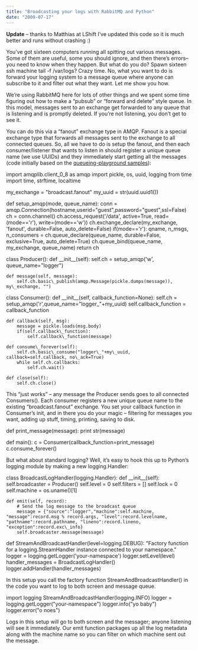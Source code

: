 ```yaml
---
title: "Broadcasting your logs with RabbitMQ and Python"
date: "2009-07-17"
---
```


**Update** – thanks to Matthias at LShift I’ve updated this code so it is much better and runs without crashing :)

You’ve got sixteen computers running all spitting out various messages. Some of them are useful, some you should ignore, and then there’s errors– you need to know when they happen. But what do you do? Spawn sixteen ssh machine tail -f /var/logs? Crazy time. No, what you want to do is forward your logging system to a message queue where anyone can subscribe to it and filter out what they want. Let me show you how.

We’re using RabbitMQ here for lots of other things and we spent some time figuring out how to make a “pubsub” or “forward and delete” style queue. In this model, messages sent to an exchange get forwarded to any queue that is listening and is promptly deleted. If you’re not listening, you don’t get to see it.

You can do this via a “fanout” exchange type in AMQP. Fanout is a special exchange type that forwards all messages sent to the exchange to all connected queues. So, all we have to do is setup the fanout, and then each consumer/listener that wants to listen in should register a unique queue name (we use UUIDs) and they immediately start getting all the messages (code initially based on the [queueing-playground samples](http://github.com/myelin/queueing-playground/tree/master)):

import amqplib.client\_0\_8 as amqp
import pickle, os, uuid, logging
from time import time, strftime, localtime

my\_exchange = "broadcast.fanout"
my\_uuid = str(uuid.uuid1())

def setup\_amqp(mode, queue\_name):
    conn = amqp.Connection(hostname,userid="guest",password="guest",ssl=False)
    ch = conn.channel()
    ch.access\_request('/data', active=True, read=(mode=='r'), write=(mode=='w'))
    ch.exchange\_declare(my\_exchange, 'fanout', durable=False, auto\_delete=False)
    if(mode=='r'):
        qname, n\_msgs, n\_consumers = ch.queue\_declare(queue\_name, durable=False, exclusive=True, auto\_delete=True)
        ch.queue\_bind(queue\_name, my\_exchange, queue\_name)
    return ch

class Producer():
    def \_\_init\_\_(self):
        self.ch = setup\_amqp('w', queue\_name="logger")

    def message(self, message):
        self.ch.basic\_publish(amqp.Message(pickle.dumps(message)), my\_exchange, "")

class Consumer():
    def \_\_init\_\_(self, callback\_function=None):
        self.ch = setup\_amqp('r',queue\_name="logger\_"+my\_uuid)
        self.callback\_function = callback\_function
    
    def callback(self, msg):
        message = pickle.loads(msg.body)
        if(self.callback\_function):
            self.callback\_function(message)

    def consume\_forever(self):
        self.ch.basic\_consume("logger\_"+my\_uuid, callback=self.callback, no\_ack=True)
        while self.ch.callbacks:
            self.ch.wait()

    def close(self):
        self.ch.close()

This “just works” – any message the Producer sends goes to all connected Consumers(). Each consumer registers a new unique queue name to the existing “broadcast.fanout” exchange. You set your callback function in Consumer’s init, and in there you do your magic – filtering for messages you want, adding up stuff, timing, printing, saving to disk.

def print\_message(message):
    print str(message)

def main():
    c = Consumer(callback\_function=print\_message)
    c.consume\_forever()

But what about standard logging? Well, it’s easy to hook this up to Python’s logging module by making a new logging.Handler:

class BroadcastLogHandler(logging.Handler):
    def \_\_init\_\_(self):
        self.broadcaster = Producer()
        self.level = 0
        self.filters = \[\]
        self.lock = 0
        self.machine = os.uname()\[1\]

    def emit(self, record):
        # Send the log message to the broadcast queue
        message = {"source":"logger","machine":self.machine, "message":record.msg % record.args, "level":record.levelname, "pathname":record.pathname, "lineno":record.lineno, "exception":record.exc\_info}
        self.broadcaster.message(message)

def StreamAndBroadcastHandler(level=logging.DEBUG):
    "Factory function for a logging.StreamHandler instance connected to your namespace."
    logger = logging.getLogger('your-namespace')
    logger.setLevel(level)
    handler\_messages = BroadcastLogHandler()
    logger.addHandler(handler\_messages)

In this setup you call the factory function StreamAndBroadcastHandler() in the code you want to log to both screen and message queue.

import logging
StreamAndBroadcastHandler(logging.INFO)
logger = logging.getLogger("your-namespace")
logger.info("yo baby")
logger.error("o noes")

Logs in this setup will go to both screen and the messager; anyone listening will see it immediately. Our emit function packages up all the log metadata along with the machine name so you can filter on which machine sent out the message.
